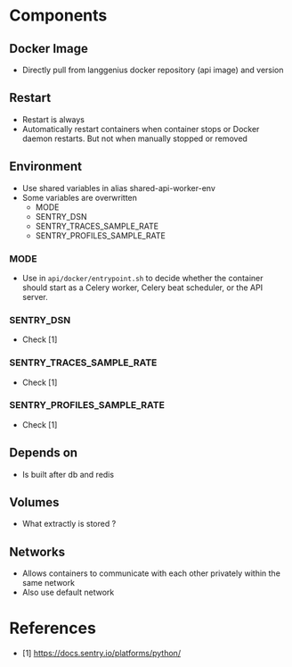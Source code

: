 # Components
## Docker Image
- Directly pull from langgenius docker repository (api image) and version
## Restart
- Restart is always
- Automatically restart containers when container stops or Docker daemon restarts. But not when manually stopped or removed
## Environment
- Use shared variables in alias shared-api-worker-env
- Some variables are overwritten
    - MODE
    - SENTRY_DSN
    - SENTRY_TRACES_SAMPLE_RATE
    - SENTRY_PROFILES_SAMPLE_RATE
### MODE
- Use in `api/docker/entrypoint.sh` to decide whether the container should start as a Celery worker, Celery beat scheduler, or the API server.
### SENTRY_DSN
- Check [1]
### SENTRY_TRACES_SAMPLE_RATE
- Check [1]
### SENTRY_PROFILES_SAMPLE_RATE
- Check [1]
## Depends on
- Is built after db and redis
## Volumes
- What extractly is stored ?
## Networks
- Allows containers to communicate with each other privately within the same network
- Also use default network

# References
- [1] https://docs.sentry.io/platforms/python/